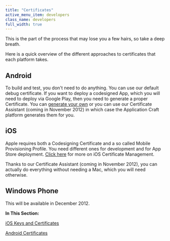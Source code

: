```yaml
---
title: "Certificates"
active_menu_item: developers
class_name: developers
full_width: true
---
```



This is the part of the process that may lose you a few hairs, so take a deep breath.

Here is a quick overview of the different approaches to certificates that each platform takes.

## Android

To build and test, you don't need to do anything. You can use our default debug certificate. If you want to deploy a codesigned App, which you will need to deploy via Google Play, then you need to generate a proper Certificate. You can [generate your own](/developers/user-guide/ac-mobile-build-phonegap/cordova/certificates/android-certificates/) or you can use our Certificate Assistant (coming in November 2012) in which case the Application Craft platform generates them for you.

## iOS

Apple requires both a Codesigning Certificate and a so called Mobile Provisioning Profile. You need different ones for development and for App Store deployment. [Click here](/developers/user-guide/ac-mobile-build-phonegap/cordova/certificates/ios-keys-and-certificates/) for more on iOS Certificate Management.

Thanks to our Certificate Assistant (coming in November 2012), you can actually do everything without needing a Mac, which you will need otherwise.

## Windows Phone

This will be available in December 2012.

**In This Section:**

[iOS Keys and Certificates](/developers/user-guide/ac-mobile-build-phonegap/cordova/certificates/ios-keys-and-certificates/)

[Android Certificates](/developers/user-guide/ac-mobile-build-phonegap/cordova/certificates/android-certificates/)
